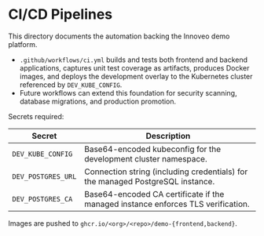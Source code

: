 # CI/CD Pipelines

This directory documents the automation backing the Innoveo demo platform.

- `.github/workflows/ci.yml` builds and tests both frontend and backend applications,
  captures unit test coverage as artifacts, produces Docker images, and deploys the
  development overlay to the Kubernetes cluster referenced by `DEV_KUBE_CONFIG`.
- Future workflows can extend this foundation for security scanning, database migrations,
  and production promotion.

Secrets required:

| Secret | Description |
| ------ | ----------- |
| `DEV_KUBE_CONFIG` | Base64-encoded kubeconfig for the development cluster namespace. |
| `DEV_POSTGRES_URL` | Connection string (including credentials) for the managed PostgreSQL instance. |
| `DEV_POSTGRES_CA` | Base64-encoded CA certificate if the managed instance enforces TLS verification. |

Images are pushed to `ghcr.io/<org>/<repo>/demo-{frontend,backend}`.
